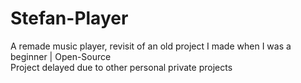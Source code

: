 # Stefan-Player
A remade music player, revisit of an old project I made when I was a beginner | Open-Source <br />
Project delayed due to other personal private projects
